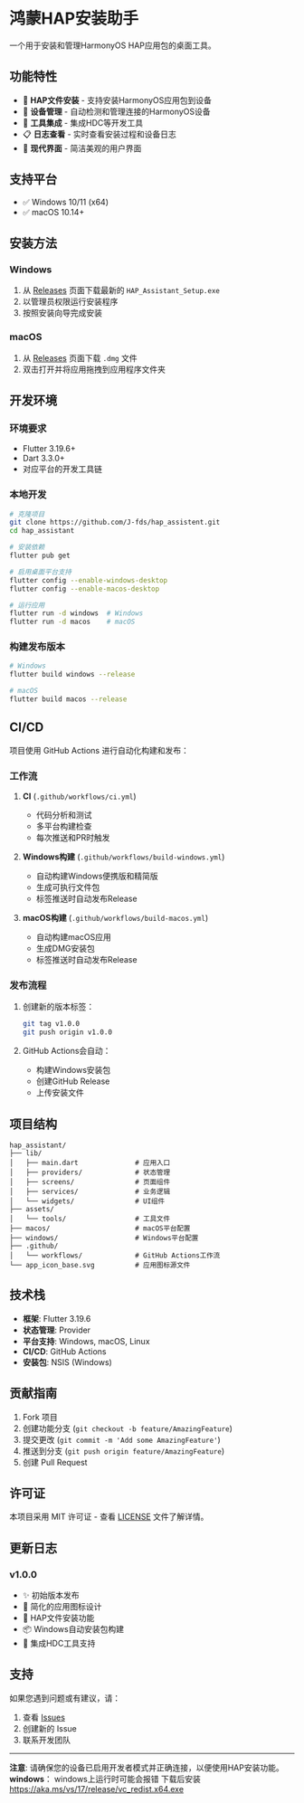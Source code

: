 # 鸿蒙HAP安装助手

一个用于安装和管理HarmonyOS HAP应用包的桌面工具。

## 功能特性

- 🚀 **HAP文件安装** - 支持安装HarmonyOS应用包到设备
- 📱 **设备管理** - 自动检测和管理连接的HarmonyOS设备
- 🔧 **工具集成** - 集成HDC等开发工具
- 📋 **日志查看** - 实时查看安装过程和设备日志
- 🎨 **现代界面** - 简洁美观的用户界面

## 支持平台

- ✅ Windows 10/11 (x64)
- ✅ macOS 10.14+

## 安装方法

### Windows

1. 从 [Releases](https://github.com/J-fds/hap_assistent.git/releases) 页面下载最新的 `HAP_Assistant_Setup.exe`
2. 以管理员权限运行安装程序
3. 按照安装向导完成安装

### macOS

1. 从 [Releases](https://github.com/J-fds/hap_assistent.git/releases) 页面下载 `.dmg` 文件
2. 双击打开并将应用拖拽到应用程序文件夹


## 开发环境

### 环境要求

- Flutter 3.19.6+
- Dart 3.3.0+
- 对应平台的开发工具链

### 本地开发

```bash
# 克隆项目
git clone https://github.com/J-fds/hap_assistent.git
cd hap_assistant

# 安装依赖
flutter pub get

# 启用桌面平台支持
flutter config --enable-windows-desktop
flutter config --enable-macos-desktop

# 运行应用
flutter run -d windows  # Windows
flutter run -d macos    # macOS
```

### 构建发布版本

```bash
# Windows
flutter build windows --release

# macOS
flutter build macos --release
```

## CI/CD

项目使用 GitHub Actions 进行自动化构建和发布：

### 工作流

1. **CI** (`.github/workflows/ci.yml`)
   - 代码分析和测试
   - 多平台构建检查
   - 每次推送和PR时触发

2. **Windows构建** (`.github/workflows/build-windows.yml`)
   - 自动构建Windows便携版和精简版
   - 生成可执行文件包
   - 标签推送时自动发布Release

3. **macOS构建** (`.github/workflows/build-macos.yml`)
   - 自动构建macOS应用
   - 生成DMG安装包
   - 标签推送时自动发布Release

### 发布流程

1. 创建新的版本标签：
   ```bash
   git tag v1.0.0
   git push origin v1.0.0
   ```

2. GitHub Actions会自动：
   - 构建Windows安装包
   - 创建GitHub Release
   - 上传安装文件

## 项目结构

```
hap_assistant/
├── lib/
│   ├── main.dart              # 应用入口
│   ├── providers/             # 状态管理
│   ├── screens/               # 页面组件
│   ├── services/              # 业务逻辑
│   └── widgets/               # UI组件
├── assets/
│   └── tools/                 # 工具文件
├── macos/                     # macOS平台配置
├── windows/                   # Windows平台配置
├── .github/
│   └── workflows/             # GitHub Actions工作流
└── app_icon_base.svg          # 应用图标源文件
```

## 技术栈

- **框架**: Flutter 3.19.6
- **状态管理**: Provider
- **平台支持**: Windows, macOS, Linux
- **CI/CD**: GitHub Actions
- **安装包**: NSIS (Windows)

## 贡献指南

1. Fork 项目
2. 创建功能分支 (`git checkout -b feature/AmazingFeature`)
3. 提交更改 (`git commit -m 'Add some AmazingFeature'`)
4. 推送到分支 (`git push origin feature/AmazingFeature`)
5. 创建 Pull Request

## 许可证

本项目采用 MIT 许可证 - 查看 [LICENSE](LICENSE) 文件了解详情。

## 更新日志

### v1.0.0
- ✨ 初始版本发布
- 🎨 简化的应用图标设计
- 🚀 HAP文件安装功能
- 📦 Windows自动安装包构建
- 🔧 集成HDC工具支持

## 支持

如果您遇到问题或有建议，请：

1. 查看 [Issues](https://github.com/J-fds/hap_assistent.git/issues)
2. 创建新的 Issue
3. 联系开发团队

---

**注意**: 请确保您的设备已启用开发者模式并正确连接，以便使用HAP安装功能。
**windows**： windows上运行时可能会报错
下载后安装
https://aka.ms/vs/17/release/vc_redist.x64.exe
